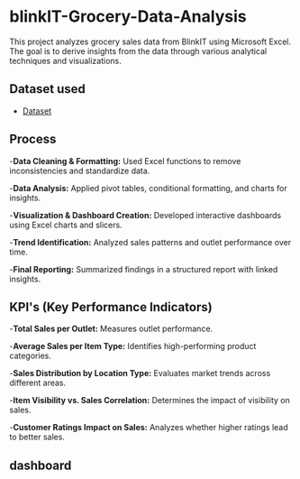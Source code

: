 # blinkIT-Grocery-Data-Analysis
This project analyzes grocery sales data from BlinkIT using Microsoft Excel. The goal is to derive insights from the data through various analytical techniques and visualizations.
## Dataset used
- <a href="https://github.com/Priya-coder-alt/blinkIT-Grocery-Data-Analysis/blob/main/BlinkIT%20Grocery%20Data%20Analysis.xlsx"> Dataset<a/>
## Process

-**Data Cleaning & Formatting:** Used Excel functions to remove inconsistencies and standardize data.

-**Data Analysis:** Applied pivot tables, conditional formatting, and charts for insights.

-**Visualization & Dashboard Creation:** Developed interactive dashboards using Excel charts and slicers.

-**Trend Identification:** Analyzed sales patterns and outlet performance over time.

-**Final Reporting:** Summarized findings in a structured report with linked insights.

## KPI's (Key Performance Indicators)

-**Total Sales per Outlet:** Measures outlet performance.

-**Average Sales per Item Type:** Identifies high-performing product categories.

-**Sales Distribution by Location Type:** Evaluates market trends across different areas.

-**Item Visibility vs. Sales Correlation:** Determines the impact of visibility on sales.

-**Customer Ratings Impact on Sales:** Analyzes whether higher ratings lead to better sales.

## dashboard



